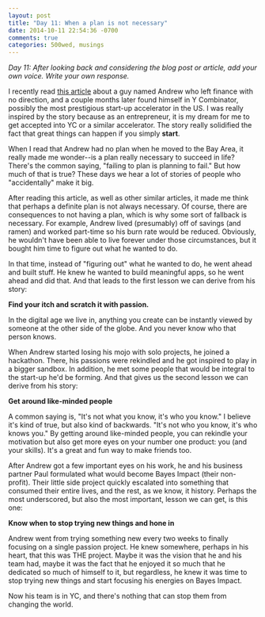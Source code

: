 ```yaml
---
layout: post
title: "Day 11: When a plan is not necessary"
date: 2014-10-11 22:54:36 -0700
comments: true
categories: 500wed, musings
---
```


_Day 11: After looking back and considering the blog post or article, add your own voice. Write your own response._

I recently read [this article](https://medium.com/@andrewjiang/unintentionally-in-yc-9dd0ccbaeb44) about a guy named Andrew who left finance with no direction, and a couple months later found himself in Y Combinator, possibly the most prestigious start-up accelerator in the US. I was really inspired by the story because as an entrepreneur, it is my dream for me to get accepted into YC or a similar accelerator. The story really solidified the fact that great things can happen if you simply __start__.

When I read that Andrew had no plan when he moved to the Bay Area, it really made me wonder--is a plan really necessary to succeed in life? There's the common saying, "failing to plan is planning to fail." But how much of that is true? These days we hear a lot of stories of people who "accidentally" make it big. 

After reading this article, as well as other similar articles, it made me think that perhaps a definite plan is not always necessary. Of course, there are consequences to not having a plan, which is why some sort of fallback is necessary. For example, Andrew lived (presumably) off of savings (and ramen) and worked part-time so his burn rate would be reduced. Obviously, he wouldn't have been able to live forever under those circumstances, but it bought him time to figure out what he wanted to do. 

In that time, instead of "figuring out" what he wanted to do, he went ahead and built stuff. He knew he wanted to build meaningful apps, so he went ahead and did that. And that leads to the first lesson we can derive from his story: 

__Find your itch and scratch it with passion.__

In the digital age we live in, anything you create can be instantly viewed by someone at the other side of the globe. And you never know who that person knows. 

When Andrew started losing his mojo with solo projects, he joined a hackathon. There, his passions were rekindled and he got inspired to play in a bigger sandbox. In addition, he met some people that would be integral to the start-up he'd be forming. And that gives us the second lesson we can derive from his story:

__Get around like-minded people__

A common saying is, "It's not what you know, it's who you know." I believe it's kind of true, but also kind of backwards. "It's not who you know, it's who knows you." By getting around like-minded people, you can rekindle your motivation but also get more eyes on your number one product: you (and your skills). It's a great and fun way to make friends too. 

After Andrew got a few important eyes on his work, he and his business partner Paul formulated what would become Bayes Impact (their non-profit). Their little side project quickly escalated into something that consumed their entire lives, and the rest, as we know, it history. Perhaps the most underscored, but also the most important, lesson we can get, is this one:

__Know when to stop trying new things and hone in__

Andrew went from trying something new every two weeks to finally focusing on a single passion project. He knew somewhere, perhaps in his heart, that this was THE project. Maybe it was the vision that he and his team had, maybe it was the fact that he enjoyed it so much that he dedicated so much of himself to it, but regardless, he knew it was time to stop trying new things and start focusing his energies on Bayes Impact. 

Now his team is in YC, and there's nothing that can stop them from changing the world.